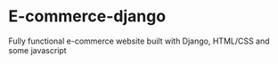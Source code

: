# E-commerce-django

Fully functional e-commerce website built with Django, HTML/CSS and some javascript
